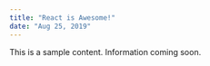 ```yaml
---
title: "React is Awesome!"
date: "Aug 25, 2019"
---
```


This is a sample content. Information coming soon.
